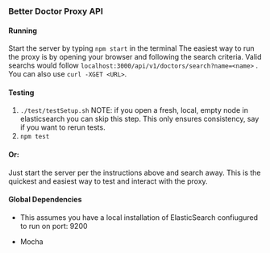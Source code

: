 ### Better Doctor Proxy API

#### Running
Start the server by typing `npm start` in the terminal
The easiest way to run the proxy is by opening your browser and following the search criteria. Valid
searchs would follow `localhost:3000/api/v1/doctors/search?name=<name>` . You can also use `curl -XGET <URL>`.

#### Testing
1. `./test/testSetup.sh` NOTE: if you open a fresh, local, empty node in elasticsearch you can skip this step. This only ensures consistency, say if you want to rerun tests.
2. `npm test`
#### Or: 
Just start the server per the instructions above and search away. This is the quickest and easiest way to test and 
interact with the proxy. 

#### Global Dependencies
- This assumes you have a local installation of ElasticSearch confiugured to run on port: 9200

- Mocha
